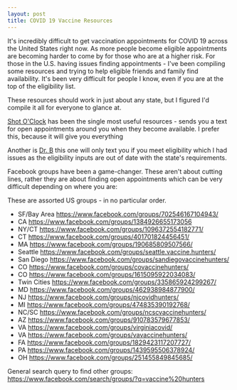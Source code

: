 ```yaml
---
layout: post
title: COVID 19 Vaccine Resources
---
```


It's incredibly difficult to get vaccination appointments for COVID 19 across the United States right now. As more people become eligible appointments are becoming harder to come by for those who are at a higher risk.
For those in the U.S. having issues finding appointments - I've been compiling some resources and trying to help eligible friends and family find availability. It's been very difficult for people I know, even if you are at the top of the eligibility list.

These resources should work in just about any state, but I figured I'd compile it all for everyone to glance at.

[Shot O'Clock](https://shotoclock.io) has been the single most useful resources - sends you a text for open appointments around you when they become available. I prefer this, because it will give you everything

Another is [Dr. B](https://hidrb.com/) this one will only text you if you meet eligibility which I had issues as the eligibility inputs are out of date with the state's requirements.

Facebook groups have been a game-changer. These aren't about cutting lines, rather they are about finding open appointments which can be very difficult depending on where you are:

These are assorted US groups - in no particular order.
* SF/Bay Area https://www.facebook.com/groups/702546167104943/
* CA https://www.facebook.com/groups/1384926655173056
* NY/CT https://www.facebook.com/groups/1096372554182771/
* CT https://www.facebook.com/groups/401701824456451/
* MA https://www.facebook.com/groups/190685809507566/
* Seattle https://www.facebook.com/groups/seattle.vaccine.hunters/
* San Diego https://www.facebook.com/groups/sandiegovaccinehunters/
* CO https://www.facebook.com/groups/covaccinehunters/
* CO https://www.facebook.com/groups/1615095922034083/
* Twin Cities https://www.facebook.com/groups/335865924299267/
* MD https://www.facebook.com/groups/462938984877900/
* NJ https://www.facebook.com/groups/njcovidhunters/
* MI https://www.facebook.com/groups/474835390192768/
* NC/SC https://www.facebook.com/groups/ncscvaccinehunters/
* AZ https://www.facebook.com/groups/910783579677853/
* VA https://www.facebook.com/groups/virginiacovid/
* VA https://www.facebook.com/groups/vavaccinehunters/
* FA https://www.facebook.com/groups/1829423117207727/
* PA https://www.facebook.com/groups/1439595506378924/
* OH https://www.facebook.com/groups/251455849845685/


General search query to find other groups: https://www.facebook.com/search/groups/?q=vaccine%20hunters
